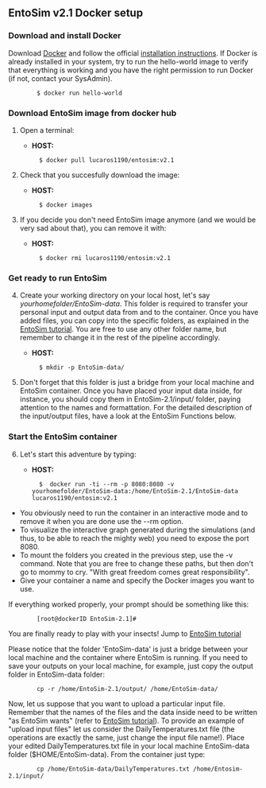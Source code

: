 ## EntoSim v2.1 Docker setup

### Download and install Docker
Download [Docker](https://www.docker.com/get-docker) and
follow the official [installation instructions](https://docs.docker.com/install/).
If Docker is already installed in your system, try to run the hello-world image to verify that everything is working and you have the right permission to run Docker (if not, contact your SysAdmin).

			$ docker run hello-world
			

### Download EntoSim image from docker hub

1. Open a terminal:
	* __HOST:__
	
			$ docker pull lucaros1190/entosim:v2.1 

2. Check that you succesfully download the image:
	* __HOST:__
  
			$ docker images

3. If you decide you don't need EntoSim image anymore (and we would be very sad about that), you can remove it with:
	
	* __HOST:__
 
			$ docker rmi lucaros1190/entosim:v2.1 

### Get ready to run EntoSim
4. Create your working directory on your local host, let's say *yourhomefolder/EntoSim-data*. This folder is required to transfer your personal input and output data from and to the container. Once you have added files, you can copy into the specific folders, as explained in the [EntoSim tutorial](https://github.com/lucaros1190/EntoSim-2.1/blob/master/docs/entosim_tutorial.md). You are free to use any other folder name, but remember to change it in the rest of the pipeline accordingly.
	* __HOST:__
 
			$ mkdir -p EntoSim-data/ 

5. Don't forget that this folder is just a bridge from your local machine and EntoSim container. Once you have placed your input data inside, for instance, you should copy them in EntoSim-2.1/input/ folder, paying attention to the names and formattation. For the detailed description of the input/output files, have a look at the EntoSim Functions below.

### Start the EntoSim container
6. Let's start this adventure by typing:
	* __HOST:__
 
			$  docker run -ti --rm -p 8080:8080 -v yourhomefolder/EntoSim-data:/home/EntoSim-2.1/EntoSim-data lucaros1190/entosim:v2.1

* You obviously need to run the container in an interactive mode and to remove it when you are done use the --rm option. 
* To visualize the interactive graph generated during the simulations (and thus, to be able to reach the mighty web) you need to expose the port 8080.
* To mount the folders you created in the previous step, use the -v command. Note that you are free to change these paths, but then don't go to mommy to cry. "With great freedom comes great responsibility".
* Give your container a name and specify the Docker images you want to use.

If everything worked properly, your prompt should be something like this:

			[root@dockerID EntoSim-2.1]# 

You are finally ready to play with your insects! Jump to [EntoSim tutorial](https://github.com/lucaros1190/EntoSim-2.1/blob/master/docs/entosim_tutorial.md)

Please notice that the folder 'EntoSim-data' is just a bridge between your local machine and the container where EntoSim is running. If you need to save your outputs on your local machine, for example, just copy the output folder in EntoSim-data folder:

			cp -r /home/EntoSim-2.1/output/ /home/EntoSim-data/

Now, let us suppose that you want to upload a particular input file. Remember that the names of the files and the data inside need to be written "as EntoSim wants" (refer to [EntoSim tutorial](https://github.com/lucaros1190/EntoSim-2.1/blob/master/docs/entosim_tutorial.md)). To provide an example of "upload input files" let us consider the DailyTemperatures.txt file (the operations are exactly the same, just change the input file name!). Place your edited DailyTemperatures.txt file in your local machine EntoSim-data folder ($HOME/EntoSim-data). From the container just type:

			cp /home/EntoSim-data/DailyTemperatures.txt /home/Entosim-2.1/input/
			
			 


